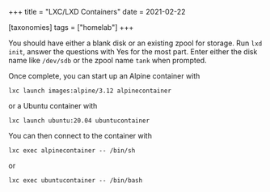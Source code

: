 +++
title = "LXC/LXD Containers"
date = 2021-02-22

[taxonomies]
tags = ["homelab"]
+++

You should have either a blank disk or an existing zpool for storage. Run `lxd init`, answer the questions with Yes for the most part. Enter either the disk name like `/dev/sdb` or the zpool name `tank` when prompted.

Once complete, you can start up an Alpine container with 

```
lxc launch images:alpine/3.12 alpinecontainer
``` 

or a Ubuntu container with 

```
lxc launch ubuntu:20.04 ubuntucontainer
```

You can then connect to the container with 

```
lxc exec alpinecontainer -- /bin/sh
``` 

or 

```
lxc exec ubuntucontainer -- /bin/bash
```

